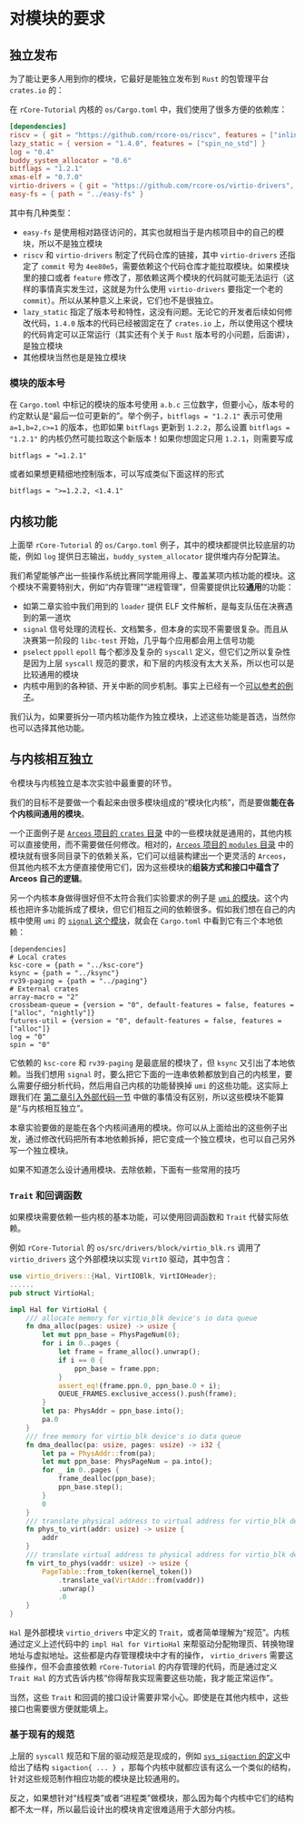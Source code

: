 # 对模块的要求

## 独立发布

为了能让更多人用到你的模块，它最好是能独立发布到 `Rust` 的包管理平台 `crates.io` 的：

在 `rCore-Tutorial` 内核的 `os/Cargo.toml` 中，我们使用了很多方便的依赖库：

```toml
[dependencies]
riscv = { git = "https://github.com/rcore-os/riscv", features = ["inline-asm"] }
lazy_static = { version = "1.4.0", features = ["spin_no_std"] }
log = "0.4"
buddy_system_allocator = "0.6"
bitflags = "1.2.1"
xmas-elf = "0.7.0"
virtio-drivers = { git = "https://github.com/rcore-os/virtio-drivers", rev = "4ee80e5" }
easy-fs = { path = "../easy-fs" }
```

其中有几种类型：

- `easy-fs` 是使用相对路径访问的，其实也就相当于是内核项目中的自己的模块，所以不是独立模块
- `riscv` 和 `virtio-drivers` 制定了代码仓库的链接，其中 `virtio-drivers` 还指定了 `commit` 号为 `4ee80e5`，需要依赖这个代码仓库才能拉取模块。如果模块里的接口或者 `feature` 修改了，那依赖这两个模块的代码就可能无法运行（这样的事情真实发生过，这就是为什么使用 `virtio-drivers` 要指定一个老的 `commit`）。所以从某种意义上来说，它们也不是很独立。
- `lazy_static` 指定了版本号和特性，这没有问题。无论它的开发者后续如何修改代码，`1.4.0` 版本的代码已经被固定在了 `crates.io` 上，所以使用这个模块的代码肯定可以正常运行（其实还有个关于 `Rust` 版本号的小问题，后面讲），是独立模块
- 其他模块当然也是是独立模块

### 模块的版本号

在 `Cargo.toml` 中标记的模块的版本号使用 `a.b.c` 三位数字，但要小心，版本号的约定默认是“最后一位可更新的”。举个例子，`bitflags = "1.2.1"` 表示可使用 `a=1,b=2,c>=1` 的版本，也即如果 `bitflags` 更新到 `1.2.2`，那么设置 `bitflags = "1.2.1"` 的内核仍然可能拉取这个新版本！如果你想固定只用 `1.2.1`，则需要写成 

```
bitflags = "=1.2.1"
```

或者如果想更精细地控制版本，可以写成类似下面这样的形式

```
bitflags = ">=1.2.2, <1.4.1"
```

## 内核功能

上面举 `rCore-Tutorial` 的 `os/Cargo.toml` 例子，其中的模块都提供比较底层的功能，例如 `log` 提供日志输出，`buddy_system_allocator` 提供堆内存分配算法。

我们希望能够产出一些操作系统比赛同学能用得上、覆盖某项内核功能的模块。这个模块不需要特别大，例如“内存管理”“进程管理”，但需要提供比较**通用**的功能：

- 如第二章实验中我们用到的 `loader` 提供 ELF 文件解析，是每支队伍在决赛遇到的第一道坎
- `signal` 信号处理的流程长、文档繁多，但本身的实现不需要很复杂。而且从决赛第一阶段的 `libc-test` 开始，几乎每个应用都会用上信号功能
- `pselect` `ppoll` `epoll` 每个都涉及复杂的 `syscall` 定义，但它们之所以复杂性是因为上层 `syscall` 规范的要求，和下层的内核没有太大关系，所以也可以是比较通用的模块
- 内核中用到的各种锁、开关中断的同步机制。事实上已经有一个[可以参考的例子](https://github.com/DeathWish5/kernel-sync)。

我们认为，如果要拆分一项内核功能作为独立模块，上述这些功能是首选，当然你也可以选择其他功能。

## 与内核相互独立

令模块与内核独立是本次实验中最重要的环节。

我们的目标不是要做一个看起来由很多模块组成的“模块化内核”，而是要做**能在各个内核间通用的模块**。

一个正面例子是 [`Arceos` 项目的 `crates` 目录](https://github.com/rcore-os/arceos/tree/main/crates) 中的一些模块就是通用的，其他内核可以直接使用，而不需要做任何修改。相对的，[`Arceos` 项目的 `modules` 目录](https://github.com/rcore-os/arceos/tree/main/modules) 中的模块就有很多同目录下的依赖关系，它们可以组装构建出一个更灵活的 `Arceos`，但其他内核不太方便直接使用它们，因为这些模块的**组装方式和接口中蕴含了 Arceos 自己的逻辑**。

另一个内核本身做得很好但不太符合我们实验要求的例子是 [`umi` 的模块](https://github.com/js2xxx/umi/tree/master/mizu/lib)。这个内核也把许多功能拆成了模块，但它们相互之间的依赖很多。假如我们想在自己的内核中使用 `umi` 的 [`signal` 这个模块](https://github.com/js2xxx/umi/blob/master/mizu/lib/sygnal/Cargo.toml)，就会在 `Cargo.toml` 中看到它有三个本地依赖：

```
[dependencies]
# Local crates
ksc-core = {path = "../ksc-core"}
ksync = {path = "../ksync"}
rv39-paging = {path = "../paging"}
# External crates
array-macro = "2"
crossbeam-queue = {version = "0", default-features = false, features = ["alloc", "nightly"]}
futures-util = {version = "0", default-features = false, features = ["alloc"]}
log = "0"
spin = "0"
```

它依赖的 `ksc-core` 和 `rv39-paging` 是最底层的模块了，但 `ksync` 又引出了本地依赖。当我们想用 `signal` 时，要么把它下面的一连串依赖都放到自己的内核里，要么需要仔细分析代码，然后用自己内核的功能替换掉 `umi` 的这些功能。这实际上跟我们在 [第二章引入外部代码一节](../lab2/usecode.md) 中做的事情没有区别，所以这些模块不能算是“与内核相互独立”。

本章实验要做的是能在各个内核间通用的模块。你可以从上面给出的这些例子出发，通过修改代码把所有本地依赖拆掉，把它变成一个独立模块，也可以自己另外写一个独立模块。

如果不知道怎么设计通用模块、去除依赖，下面有一些常用的技巧

### `Trait` 和回调函数

如果模块需要依赖一些内核的基本功能，可以使用回调函数和 `Trait` 代替实际依赖。

例如 `rCore-Tutorial` 的 `os/src/drivers/block/virtio_blk.rs` 调用了 `virtio_drivers` 这个外部模块以实现 `VirtIO` 驱动，其中包含：

```rust
use virtio_drivers::{Hal, VirtIOBlk, VirtIOHeader};
......
pub struct VirtioHal;

impl Hal for VirtioHal {
    /// allocate memory for virtio_blk device's io data queue
    fn dma_alloc(pages: usize) -> usize {
        let mut ppn_base = PhysPageNum(0);
        for i in 0..pages {
            let frame = frame_alloc().unwrap();
            if i == 0 {
                ppn_base = frame.ppn;
            }
            assert_eq!(frame.ppn.0, ppn_base.0 + i);
            QUEUE_FRAMES.exclusive_access().push(frame);
        }
        let pa: PhysAddr = ppn_base.into();
        pa.0
    }
    /// free memory for virtio_blk device's io data queue
    fn dma_dealloc(pa: usize, pages: usize) -> i32 {
        let pa = PhysAddr::from(pa);
        let mut ppn_base: PhysPageNum = pa.into();
        for _ in 0..pages {
            frame_dealloc(ppn_base);
            ppn_base.step();
        }
        0
    }
    /// translate physical address to virtual address for virtio_blk device
    fn phys_to_virt(addr: usize) -> usize {
        addr
    }
    /// translate virtual address to physical address for virtio_blk device
    fn virt_to_phys(vaddr: usize) -> usize {
        PageTable::from_token(kernel_token())
            .translate_va(VirtAddr::from(vaddr))
            .unwrap()
            .0
    }
}
```

`Hal` 是外部模块 `virtio_drivers` 中定义的 `Trait`，或者简单理解为“规范”。内核通过定义上述代码中的 `impl Hal for VirtioHal` 来帮驱动分配物理页、转换物理地址与虚拟地址。这些都是内存管理模块中才有的操作， `virtio_drivers` 需要这些操作，但不会直接依赖 `rCore-Tutorial` 的内存管理的代码，而是通过定义 `Trait Hal` 的方式告诉内核“你得帮我实现需要这些功能，我才能正常运作”。

当然，这些 `Trait` 和回调的接口设计需要非常小心。即使是在其他内核中，这些接口也需要很方便就能填上。

### 基于现有的规范

上层的 `syscall` 规范和下层的驱动规范是现成的，例如 [`sys_sigaction` 的定义](https://man7.org/linux/man-pages/man2/rt_sigaction.2.html)中给出了结构 `sigaction{ ... } `，那每个内核中就都应该有这么一个类似的结构，针对这些规范制作相应功能的模块是比较通用的。

反之，如果想针对“线程类”或者“进程类”做模块，那么因为每个内核中它们的结构都不太一样，所以最后设计出的模块肯定很难适用于大部分内核。